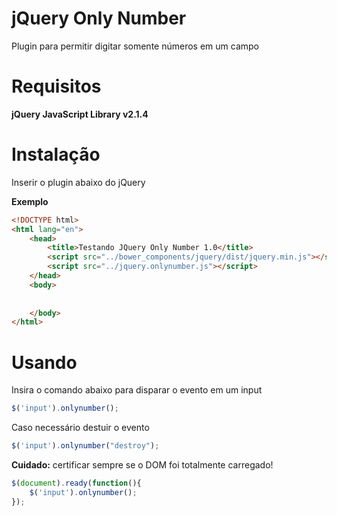 # jQuery Only Number 
Plugin para permitir digitar somente números em um campo

# Requisitos

**jQuery JavaScript Library v2.1.4**

# Instalação

Inserir o plugin abaixo do jQuery

**Exemplo**
```html
<!DOCTYPE html>
<html lang="en">
	<head>
		<title>Testando JQuery Only Number 1.0</title>
		<script src="../bower_components/jquery/dist/jquery.min.js"></script>
        <script src="../jquery.onlynumber.js"></script>
	</head>
	<body>
           
           
	</body>
</html>
```

# Usando

Insira o comando abaixo para disparar o evento em um input

```javascript
$('input').onlynumber();
```

Caso necessário destuir o evento 

```javascript
$('input').onlynumber("destroy");
```

**Cuidado:** 
certificar sempre se o DOM foi totalmente carregado!

```javascript
$(document).ready(function(){
    $('input').onlynumber();
});
```
